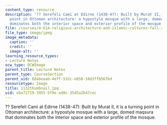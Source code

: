 ```yaml
---
content_type: resource
description: '?? Serefeli Cami at Edirne (1438-47): Built by Murat II, it is a turning
  point in Ottoman architecture: a hypostyle mosque with a large, domed maqsura that
  dominates both the interior space and exterior profile of the mosque.'
file: /courses/4-614-religious-architecture-and-islamic-cultures-fall-2002/eba7271939555f9eed8c35d5a2b47cec_1132thumbnail.jpg
file_type: image/jpeg
image_metadata:
  caption: ''
  credit: ''
  image-alt: ''
learning_resource_types:
- Lecture Notes
ocw_type: OCWImage
parent_title: Lecture Notes
parent_type: CourseSection
parent_uid: 68abeaab-4eff-532c-e858-18d3ffb567bd
resourcetype: Image
title: 1132thumbnail.jpg
uid: eba72719-3955-5f9e-ed8c-35d5a2b47cec
---
```

?? Serefeli Cami at Edirne (1438-47): Built by Murat II, it is a turning point in Ottoman architecture: a hypostyle mosque with a large, domed maqsura that dominates both the interior space and exterior profile of the mosque.

